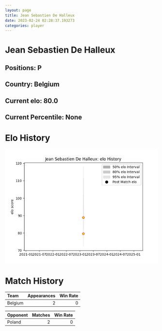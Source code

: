 ```yaml
---  
layout: page  
title: Jean Sebastien De Halleux  
date: 2023-02-24 02:28:37.193273  
categories: player  
---
```

# Jean Sebastien De Halleux

## Positions: P

## Country: Belgium

## Current elo: 80.0

## Current Percentile: None

# Elo History


![elo history](history_JeanSebastienDeHalleux.png)
# Match History


| Team    |   Appearances |   Win Rate |
|:--------|--------------:|-----------:|
| Belgium |             2 |          0 |

| Opponent   |   Matches |   Win Rate |
|:-----------|----------:|-----------:|
| Poland     |         2 |          0 |